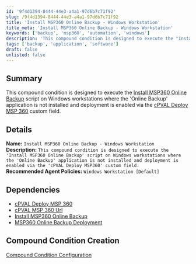 ```yaml
---
id: '9f4d1394-8444-44e3-a4a1-97d6b7c71f92'
slug: /9f4d1394-8444-44e3-a4a1-97d6b7c71f92
title: 'Install MSP360 Online Backup - Windows Workstation'
title_meta: 'Install MSP360 Online Backup - Windows Workstation'
keywords: ['backup', 'msp360', 'automation', 'windows']
description: 'This compound condition is designed to execute the "Install MSP360 Online Backup" script on Windows workstations where the "Online Backup" application is not installed and deployment is enabled via the "cPVAL Deploy MSP360" custom field.'
tags: ['backup', 'application', 'software']
draft: false
unlisted: false
---
```


## Summary

This compound condition is designed to execute the [Install MSP360 Online Backup](/docs/104e0456-6bb4-4e65-b0c0-0f8b6c0a4d8b) script on Windows workstations where the 'Online Backup' application is not installed and deployment is enabled via the [cPVAL Deploy MSP 360](/docs/294f2f3e-1091-45b0-b764-b16ae054fad7) custom field.

## Details

**Name:** `Install MSP360 Online Backup - Windows Workstation`  
**Description:** `This compound condition is designed to execute the 'Install MSP360 Online Backup' script on Windows workstations where the 'Online Backup' application is not installed and deployment is enabled via the 'cPVAL Deploy MSP360' custom field.`  
**Recommended Agent Policies:** `Windows Workstation [Default]`

## Dependencies

- [cPVAL Deploy MSP 360](/docs/294f2f3e-1091-45b0-b764-b16ae054fad7)
- [cPVAL MSP 360 Url](/docs/7e18083b-6a0e-49da-8a08-cfe9c7fa3378)
- [Install MSP360 Online Backup](/docs/104e0456-6bb4-4e65-b0c0-0f8b6c0a4d8b)
- [MSP360 Online Backup Deployment](2f783bba-4022-43d3-8bb4-a768f68fe8c2)

## Compound Condition Creation

[Compound Condition Configuration](https://github.com/ProVal-Tech/ninjarmm/blob/main/compound-conditions/install-msp-360-online-windows-workstation.toml)

